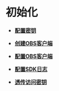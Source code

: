 # 初始化<a name="obs_21_0200"></a>

-   **[配置密钥](配置密钥.md)**  

-   **[创建OBS客户端](创建OBS客户端.md)**  

-   **[配置OBS客户端](配置OBS客户端.md)**  

-   **[配置SDK日志](配置SDK日志.md)**  

-   **[透传访问密钥](透传访问密钥.md)**  


